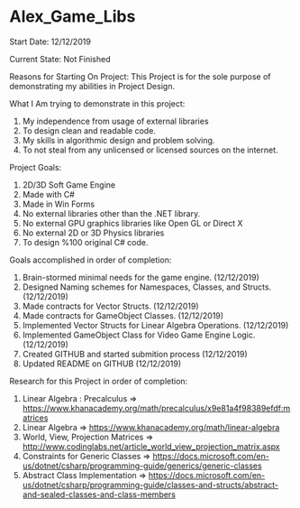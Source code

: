 # Alex_Game_Libs


Start Date:
12/12/2019

Current State:
Not Finished

Reasons for Starting On Project:
This Project is for the sole purpose of demonstrating my abilities in Project Design. 

What I Am trying to demonstrate in this project:
1. My independence from usage of external libraries 
2. To design clean and readable code. 
3. My skills in algorithmic design and problem solving. 
4. To not steal from any unlicensed or licensed sources on the internet. 

Project Goals:
1. 2D/3D Soft Game Engine
2. Made with C#
3. Made in Win Forms
4. No external libraries other than the .NET library.
5. No external GPU graphics libraries like Open GL or Direct X
6. No external 2D or 3D Physics libraries
7. To design %100 original C# code.

Goals accomplished in order of completion:
1. Brain-stormed minimal needs for the game engine. (12/12/2019)
2. Designed Naming schemes for Namespaces, Classes, and Structs. (12/12/2019)
3. Made contracts for Vector Structs. (12/12/2019)
4. Made contracts for GameObject Classes. (12/12/2019)
5. Implemented Vector Structs for Linear Algebra Operations. (12/12/2019)
6. Implemented GameObject Class for Video Game Engine Logic. (12/12/2019)
8. Created GITHUB and started submition process (12/12/2019)
7. Updated README on GITHUB (12/12/2019)

Research for this Project in order of completion:
1. Linear Algebra : Precalculus => https://www.khanacademy.org/math/precalculus/x9e81a4f98389efdf:matrices
2. Linear Algebra => https://www.khanacademy.org/math/linear-algebra
2. World, View, Projection Matrices => http://www.codinglabs.net/article_world_view_projection_matrix.aspx
3. Constraints for Generic Classes => https://docs.microsoft.com/en-us/dotnet/csharp/programming-guide/generics/generic-classes
4. Abstract Class Implementation => https://docs.microsoft.com/en-us/dotnet/csharp/programming-guide/classes-and-structs/abstract-and-sealed-classes-and-class-members

